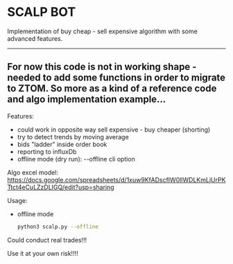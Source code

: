 # SCALP BOT

Implementation of buy cheap - sell expensive algorithm with some advanced features.  

----------------
For now this code is not in working shape - needed to add some functions in order to migrate to ZTOM. 
So more as a kind of a reference code and algo implementation example... 
----------------
  
Features:   
   - could work in opposite way sell expensive - buy cheaper (shorting)
   - try to detect trends by moving average
   - bids "ladder" inside order book
   - reporting to influxDb
   - offline mode (dry run): --offline cli option

Algo excel model: https://docs.google.com/spreadsheets/d/1xuw9KfADscfIW0llWDLKmLjUrPKTtct4eCuLZzDLIGQ/edit?usp=sharing

Usage: 
- offline mode 
    ```bash
    python3 scalp.py --offline
    ```

Could conduct real trades!!!

Use it at your own risk!!!!

   
   
   
  